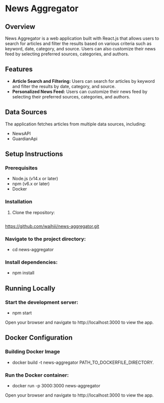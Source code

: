 # News Aggregator

## Overview
News Aggregator is a web application built with React.js that allows users to search for articles and filter the results based on various criteria such as keyword, date, category, and source. Users can also customize their news feed by selecting preferred sources, categories, and authors.

## Features
- **Article Search and Filtering:** Users can search for articles by keyword and filter the results by date, category, and source.
- **Personalized News Feed:** Users can customize their news feed by selecting their preferred sources, categories, and authors.

## Data Sources
The application fetches articles from multiple data sources, including:
- NewsAPI
- GuardianApi

## Setup Instructions

### Prerequisites
- Node.js (v14.x or later)
- npm (v6.x or later)
- Docker

### Installation
1. Clone the repository:
   ```bash
https://github.com/wajhiii/news-aggregator.git

### Navigate to the project directory:
- cd news-aggregator

### Install dependencies:
- npm install

## Running Locally

### Start the development server:
- npm start

Open your browser and navigate to http://localhost:3000 to view the app.


## Docker Configuration

### Building Docker Image
- docker build -t news-aggregator PATH_TO_DOCKERFILE_DIRECTORY.

### Run the Docker container:
- docker run -p 3000:3000 news-aggregator

Open your browser and navigate to http://localhost:3000 to view the app.